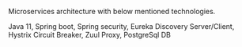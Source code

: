 Microservices architecture with below mentioned technologies.

Java 11,
Spring boot,
Spring security,
Eureka Discovery Server/Client,
Hystrix Circuit Breaker,
Zuul Proxy,
PostgreSql DB
